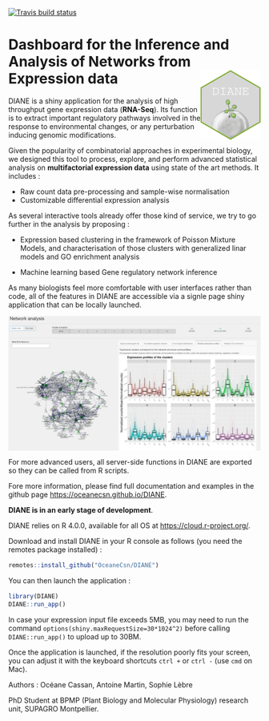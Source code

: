 [![Travis build status](https://travis-ci.com/OceaneCsn/DIANE.svg?branch=master)](https://travis-ci.com/OceaneCsn/DIANE)


# Dashboard for the Inference and Analysis of Networks from Expression data <img src="man/figures/hex-DIANE.png" align="right" alt="" width="120" />


DIANE is a shiny application for the analysis of high throughput gene expression data (**RNA-Seq**). Its function is to extract important regulatory pathways involved in the response to environmental changes, or any perturbation inducing genomic modifications.

Given the popularity of combinatorial approaches in experimental biology, we designed this tool to process, explore, and perform advanced statistical analysis on **multifactorial expression data** using state of the art methods. It includes :

+ Raw count data pre-processing and sample-wise normalisation
+ Customizable differential expression analysis

As several interactive tools already offer those kind of service, we try to go further in the analysis by proposing :

+ Expression based clustering in the framework of Poisson Mixture Models, and characterisation of those clusters with generalized linar models and GO enrichment analysis

+ Machine learning based Gene regulatory network inference


As many biologists feel more comfortable with user interfaces rather than code, all of the features in DIANE are accessible via a signle page shiny application that can be locally launched.

<img src="man/figures/UI_teasing.PNG" align="center" alt="" width="700" />

For more advanced users, all server-side functions in DIANE are exported so they can be called from R scripts. 

Fore more information, please find full documentation and examples in the github page  https://oceanecsn.github.io/DIANE.



**DIANE is in an early stage of development**.

DIANE relies on R 4.0.0, available for all OS at https://cloud.r-project.org/.

Download and install DIANE in your R console as follows (you need the remotes package installed) :

```R
remotes::install_github("OceaneCsn/DIANE")
```

You can then launch the application :

```R
library(DIANE)
DIANE::run_app()
```
In case your expression input file exceeds 5MB, you may need to run the command ```options(shiny.maxRequestSize=30*1024^2)``` before calling ```DIANE::run_app()``` to upload up to 30BM.

Once the application is launched, if the resolution poorly fits your screen, you can adjust it with the keyboard shortcuts ```ctrl +``` or  ```ctrl -``` (use ```cmd``` on Mac).
 

Authors : Océane Cassan, Antoine Martin, Sophie Lèbre

PhD Student at BPMP (Plant Biology and Molecular Physiology) research unit, SUPAGRO Montpellier.
